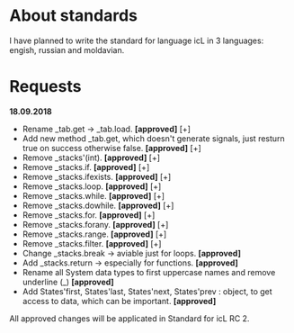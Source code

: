 # About standards

I have planned to write the standard for language icL in 3 languages:
engish, russian and moldavian.

# Requests

__18.09.2018__

 * Rename _tab.get -> _tab.load. **[approved]** [+]
 * Add new method _tab.get, which doesn't generate signals, just resturn true
   on success otherwise false. **[approved]** [+]
 * Remove _stacks'(int). **[approved]** [+]
 * Remove _stacks.if. **[approved]** [+]
 * Remove _stacks.ifexists. **[approved]** [+]
 * Remove _stacks.loop. **[approved]** [+]
 * Remove _stacks.while. **[approved]** [+]
 * Remove _stacks.dowhile. **[approved]** [+]
 * Remove _stacks.for. **[approved]** [+]
 * Remove _stacks.forany. **[approved]** [+]
 * Remove _stacks.range. **[approved]** [+]
 * Remove _stacks.filter. **[approved]** [+]
 * Change _stacks.break -> aviable just for loops. **[approved]**
 * Add _stacks.return -> especially for functions. **[approved]**
 * Rename all System data types to first uppercase names and remove underline
   (_)  **[approved]**
 * Add States'first, States'last, States'next, States'prev : object, to get
   access to data, which can be important. **[approved]**

All approved changes will be applicated in Standard for icL RC 2.
